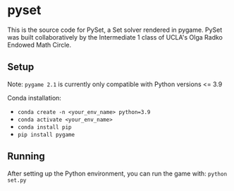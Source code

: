 # pyset

This is the source code for PySet, a Set solver rendered in pygame. PySet was built collaboratively by the Intermediate 1 class of UCLA's Olga Radko Endowed Math Circle. 


## Setup
Note: `pygame 2.1` is currently only compatible with Python versions <= 3.9


Conda installation: 

- `conda create -n <your_env_name> python=3.9` 
- `conda activate <your_env_name>`
- `conda install pip`
- `pip install pygame`


## Running

After setting up the Python environment, you can run the game with:
`python set.py` 